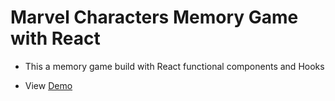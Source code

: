 # Marvel Characters Memory Game with React

* This a memory game build with React functional components and Hooks

* View [Demo](https://regan-mu.github.io/memory-card)
